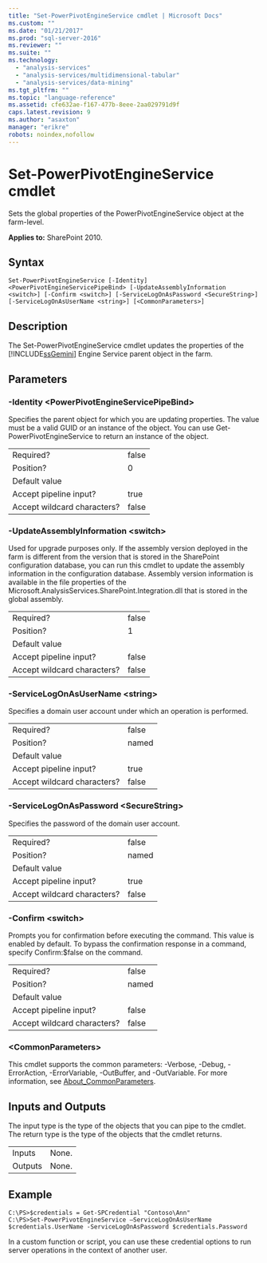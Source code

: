 ```yaml
---
title: "Set-PowerPivotEngineService cmdlet | Microsoft Docs"
ms.custom: ""
ms.date: "01/21/2017"
ms.prod: "sql-server-2016"
ms.reviewer: ""
ms.suite: ""
ms.technology: 
  - "analysis-services"
  - "analysis-services/multidimensional-tabular"
  - "analysis-services/data-mining"
ms.tgt_pltfrm: ""
ms.topic: "language-reference"
ms.assetid: cfe632ae-f167-477b-8eee-2aa029791d9f
caps.latest.revision: 9
ms.author: "asaxton"
manager: "erikre"
robots: noindex,nofollow
---
```

# Set-PowerPivotEngineService cmdlet
  Sets the global properties of the PowerPivotEngineService object at the farm-level.  
  
 **Applies to:** SharePoint 2010.  
  
## Syntax  
 `Set-PowerPivotEngineService [-Identity] <PowerPivotEngineServicePipeBind> [-UpdateAssemblyInformation <switch>] [-Confirm <switch>] [-ServiceLogOnAsPassword <SecureString>] [-ServiceLogOnAsUserName <string>] [<CommonParameters>]`  
  
## Description  
 The Set-PowerPivotEngineService cmdlet updates the properties of the [!INCLUDE[ssGemini](../a9notintoc/includes/ssgemini-md.md)] Engine Service parent object in the farm.  
  
## Parameters  
  
### -Identity \<PowerPivotEngineServicePipeBind>  
 Specifies the parent object for which you are updating properties. The value must be a valid GUID or an instance of the object. You can use Get-PowerPivotEngineService to return an instance of the object.  
  
|||  
|-|-|  
|Required?|false|  
|Position?|0|  
|Default value||  
|Accept pipeline input?|true|  
|Accept wildcard characters?|false|  
  
### -UpdateAssemblyInformation \<switch>  
 Used for upgrade purposes only. If the assembly version deployed in the farm is different from the version that is stored in the SharePoint configuration database, you can run this cmdlet to update the assembly information in the configuration database. Assembly version information is available in the file properties of the Microsoft.AnalysisServices.SharePoint.Integration.dll that is stored in the global assembly.  
  
|||  
|-|-|  
|Required?|false|  
|Position?|1|  
|Default value||  
|Accept pipeline input?|false|  
|Accept wildcard characters?|false|  
  
### -ServiceLogOnAsUserName \<string>  
 Specifies a domain user account under which an operation is performed.  
  
|||  
|-|-|  
|Required?|false|  
|Position?|named|  
|Default value||  
|Accept pipeline input?|true|  
|Accept wildcard characters?|false|  
  
### -ServiceLogOnAsPassword \<SecureString>  
 Specifies the password of the domain user account.  
  
|||  
|-|-|  
|Required?|false|  
|Position?|named|  
|Default value||  
|Accept pipeline input?|true|  
|Accept wildcard characters?|false|  
  
### -Confirm \<switch>  
 Prompts you for confirmation before executing the command. This value is enabled by default. To bypass the confirmation response in a command, specify Confirm:$false on the command.  
  
|||  
|-|-|  
|Required?|false|  
|Position?|named|  
|Default value||  
|Accept pipeline input?|false|  
|Accept wildcard characters?|false|  
  
### \<CommonParameters>  
 This cmdlet supports the common parameters: -Verbose, -Debug, -ErrorAction, -ErrorVariable, -OutBuffer, and -OutVariable. For more information, see [About_CommonParameters](http://go.microsoft.com/fwlink/?linkID=227825).  
  
## Inputs and Outputs  
 The input type is the type of the objects that you can pipe to the cmdlet. The return type is the type of the objects that the cmdlet returns.  
  
|||  
|-|-|  
|Inputs|None.|  
|Outputs|None.|  
  
## Example  
  
```  
C:\PS>$credentials = Get-SPCredential "Contoso\Ann"   
C:\PS>Set-PowerPivotEngineService –ServiceLogOnAsUserName $credentials.UserName -ServiceLogOnAsPassword $credentials.Password  
```  
  
 In a custom function or script, you can use these credential options to run server operations in the context of another user.  
  
  